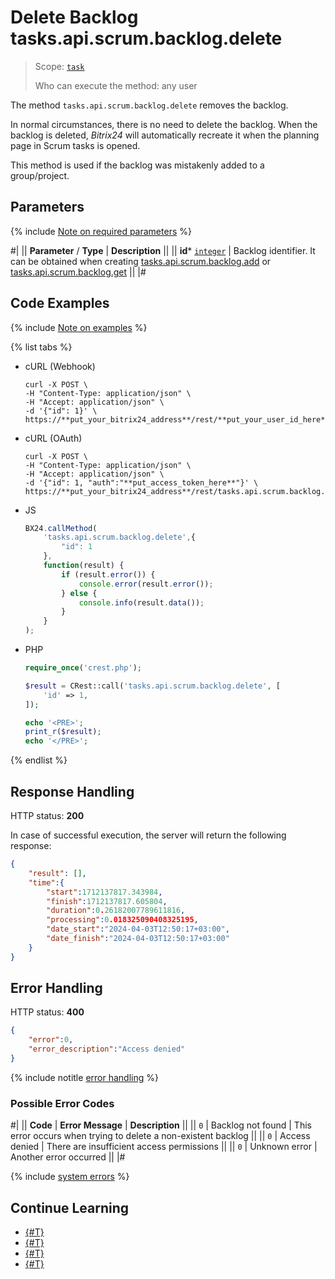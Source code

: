 # Delete Backlog tasks.api.scrum.backlog.delete

> Scope: [`task`](../../../scopes/permissions.md)
>
> Who can execute the method: any user

The method `tasks.api.scrum.backlog.delete` removes the backlog.

In normal circumstances, there is no need to delete the backlog. When the backlog is deleted, *Bitrix24* will automatically recreate it when the planning page in Scrum tasks is opened.

This method is used if the backlog was mistakenly added to a group/project.

## Parameters

{% include [Note on required parameters](../../../../_includes/required.md) %}

#|
|| **Parameter** / **Type** | **Description** ||
|| **id***
[`integer`](../../../data-types.md) | Backlog identifier. It can be obtained when creating [tasks.api.scrum.backlog.add](./tasks-api-scrum-backlog-add.md) or [tasks.api.scrum.backlog.get](./tasks-api-scrum-backlog-get.md) ||
|#

## Code Examples

{% include [Note on examples](../../../../_includes/examples.md) %}

{% list tabs %}

- cURL (Webhook)

    ```http
    curl -X POST \
    -H "Content-Type: application/json" \
    -H "Accept: application/json" \
    -d '{"id": 1}' \
    https://**put_your_bitrix24_address**/rest/**put_your_user_id_here**/**put_your_webhook_here**/tasks.api.scrum.backlog.delete
    ```

- cURL (OAuth)

    ```http
    curl -X POST \
    -H "Content-Type: application/json" \
    -H "Accept: application/json" \
    -d '{"id": 1, "auth":"**put_access_token_here**"}' \
    https://**put_your_bitrix24_address**/rest/tasks.api.scrum.backlog.delete
    ```

- JS

    ```js
    BX24.callMethod(
        'tasks.api.scrum.backlog.delete',{
            "id": 1
        },
        function(result) {
            if (result.error()) {
                console.error(result.error());
            } else {
                console.info(result.data());
            }
        }
    );
    ```

- PHP

    ```php
    require_once('crest.php');

    $result = CRest::call('tasks.api.scrum.backlog.delete', [
        'id' => 1,
    ]);

    echo '<PRE>';
    print_r($result);
    echo '</PRE>';
    ```

{% endlist %}

## Response Handling

HTTP status: **200**

In case of successful execution, the server will return the following response:

```json
{
    "result": [],
    "time":{
        "start":1712137817.343984,
        "finish":1712137817.605804,
        "duration":0.26182007789611816,
        "processing":0.018325090408325195,
        "date_start":"2024-04-03T12:50:17+03:00",
        "date_finish":"2024-04-03T12:50:17+03:00"
    }
}
```

## Error Handling

HTTP status: **400**

```json
{
    "error":0,
    "error_description":"Access denied"
}
```

{% include notitle [error handling](../../../../_includes/error-info.md) %}

### Possible Error Codes

#|
|| **Code** | **Error Message** | **Description** ||
|| `0` | Backlog not found | This error occurs when trying to delete a non-existent backlog ||
|| `0` | Access denied | There are insufficient access permissions ||
|| `0` | Unknown error | Another error occurred ||
|#

{% include [system errors](../../../../_includes/system-errors.md) %}

## Continue Learning

- [{#T}](./tasks-api-scrum-backlog-add.md)
- [{#T}](./tasks-api-scrum-backlog-update.md)
- [{#T}](./tasks-api-scrum-backlog-get.md)
- [{#T}](./tasks-api-scrum-backlog-get-fields.md)